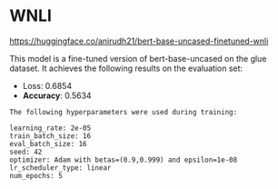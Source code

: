 # WNLI

https://huggingface.co/anirudh21/bert-base-uncased-finetuned-wnli

This model is a fine-tuned version of bert-base-uncased on the glue dataset. It achieves the following results on the evaluation set:

- Loss: 0.6854
- **Accuracy**: 0.5634

```
The following hyperparameters were used during training:

learning_rate: 2e-05
train_batch_size: 16
eval_batch_size: 16
seed: 42
optimizer: Adam with betas=(0.9,0.999) and epsilon=1e-08
lr_scheduler_type: linear
num_epochs: 5
```


